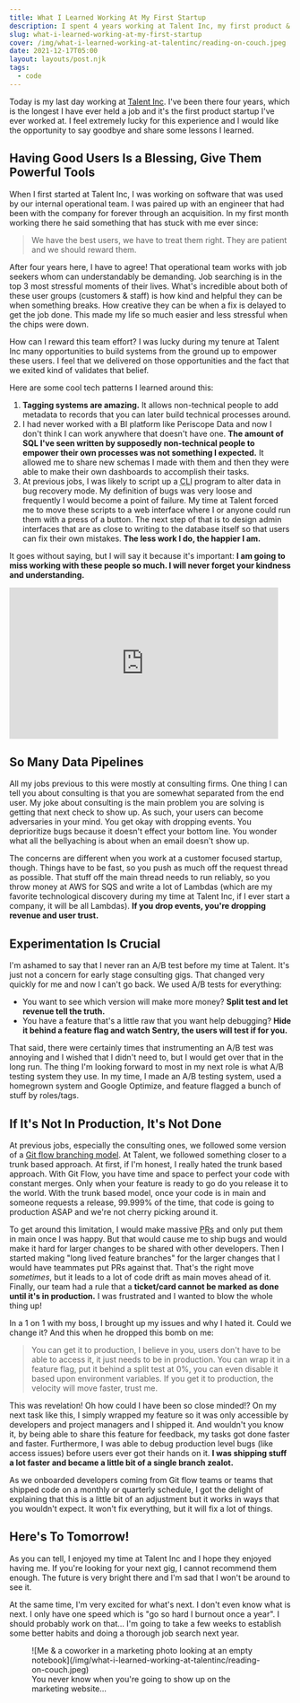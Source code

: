 ```yaml
---
title: What I Learned Working At My First Startup
description: I spent 4 years working at Talent Inc, my first product & customer focused startup, and I learned so much.
slug: what-i-learned-working-at-my-first-startup
cover: /img/what-i-learned-working-at-talentinc/reading-on-couch.jpeg
date: 2021-12-17T05:00
layout: layouts/post.njk
tags:
  - code
---
```


Today is my last day working at [Talent Inc](https://talentinc.com/). I've been there four years, which is the longest
I have ever held a job and it's the first product startup I've ever worked at. I feel extremely lucky for this
experience and I would like the opportunity to say goodbye and share some lessons I learned.

## Having Good Users Is a Blessing, Give Them Powerful Tools

When I first started at Talent Inc, I was working on software that was used by our internal operational team. I was
paired up with an engineer that had been with the company for forever through an acquisition. In my first month working
there he said something that has stuck with me ever since:

> We have the best users, we have to treat them right. They are patient and we should reward them.

After four years here, I have to agree! That operational team works with job seekers whom can understandably be
demanding. Job searching is in the top 3 most stressful moments of their lives. What's incredible about both of these
user groups (customers & staff) is how kind and helpful they can be when something breaks. How creative they can be when
a fix is delayed to get the job done. This made my life so much easier and less stressful when the chips were down.

How can I reward this team effort? I was lucky during my tenure at Talent Inc many opportunities to build systems from
the ground up to empower these users. I feel that we delivered on those opportunities and the fact that we exited kind
of validates that belief.

<!-- excerpt -->

Here are some cool tech patterns I learned around this:

1. **Tagging systems are amazing.** It allows non-technical people to add metadata to records that you can later build
   technical processes around.
2. I had never worked with a BI platform like Periscope Data and now I don't think I can work anywhere that doesn't have
   one. **The amount of SQL I've seen written by supposedly non-technical people to empower their own processes was not
   something I expected.** It allowed me to share new schemas I made with them and then they were able to make their own
   dashboards to accomplish their tasks.
3. At previous jobs, I was likely to script up a <abbr title="Command Line Interface">CLI</abbr> program to alter data
   in bug recovery mode. My definition of bugs was very loose and frequently I would become a point of failure. My time
   at Talent forced me to move these scripts to a web interface where I or anyone could run them with a press of
   a button. The next step of that is to design admin interfaces that are as close to writing to the database itself so
   that users can fix their own mistakes. **The less work I do, the happier I am.**

It goes without saying, but I will say it because it's important: **I am going to miss working with these people so
much. I will never forget your kindness and understanding.**

<iframe src="https://giphy.com/embed/ALQnCUBuggPxS" width="480" height="270" frameBorder="0" className="giphy-embed center" allowFullScreen></iframe>

## So Many Data Pipelines

All my jobs previous to this were mostly at consulting firms. One thing I can tell you about consulting is that you are
somewhat separated from the end user. My joke about consulting is the main problem you are solving is getting that
next check to show up. As such, your users can become adversaries in your mind. You get okay with dropping events. You
deprioritize bugs because it doesn't effect your bottom line. You wonder what all the bellyaching is about when an email
doesn't show up.

The concerns are different when you work at a customer focused startup, though. Things have to be fast, so you push as
much off the request thread as possible. That stuff off the main thread needs to run reliably, so you throw money at AWS
for SQS and write a lot of Lambdas (which are my favorite technological discovery during my time at Talent Inc, if
I ever start a company, it will be all Lambdas). **If you drop events, you're dropping revenue and user trust.**

## Experimentation Is Crucial

I'm ashamed to say that I never ran an A/B test before my time at Talent. It's just not a concern for early stage
consulting gigs. That changed very quickly for me and now I can't go back. We used A/B tests for everything:

* You want to see which version will make more money? **Split test and let revenue tell the truth.**
* You have a feature that's a little raw that you want help debugging? **Hide it behind a feature flag and watch Sentry,
  the users will test if for you.**

That said, there were certainly times that instrumenting an A/B test was annoying and I wished that I didn't need to,
but I would get over that in the long run. The thing I'm looking forward to most in my next role is what A/B testing
system they use. In my time, I made an A/B testing system, used a homegrown system and Google Optimize, and feature
flagged a bunch of stuff by roles/tags.

## If It's Not In Production, It's Not Done

At previous jobs, especially the consulting ones, we followed some version of a [Git flow branching model](https://datasift.github.io/gitflow/IntroducingGitFlow.html).
At Talent, we followed something closer to a trunk based approach. At first, if I'm honest, I really hated the trunk
based approach. With Git Flow, you have time and space to perfect your code with constant merges. Only when your feature
is ready to go do you release it to the world. With the trunk based model, once your code is in main and someone
requests a release, 99.999% of the time, that code is going to production ASAP and we're not cherry picking around it.

To get around this limitation, I would make massive <abbr title="Pull Requests">PRs</abbr> and only put them in main
once I was happy. But that would cause me to ship bugs and would make it hard for larger changes to be shared with other
developers. Then I started making "long lived feature branches" for the larger changes that I would have teammates put
PRs against that. That's the right move _sometimes_, but it leads to a lot of code drift as main moves ahead of it.
Finally, our team had a rule that a **ticket/card cannot be marked as done until it's in production.** I was frustrated
and I wanted to blow the whole thing up!

In a 1 on 1 with my boss, I brought up my issues and why I hated it. Could we change it? And this when he dropped this
bomb on me:

> You can get it to production, I believe in you, users don't have to be able to access it, it just needs to be in
> production. You can wrap it in a feature flag, put it behind a split test at 0%, you can even disable it based upon
> environment variables. If you get it to production, the velocity will move faster, trust me.

This was revelation! Oh how could I have been so close minded!? On my next task like this, I simply wrapped my feature
so it was only accessible by developers and project managers and I shipped it. And wouldn't you know it, by being able
to share this feature for feedback, my tasks got done faster and faster. Furthermore, I was able to debug production
level bugs (like access issues) before users ever got their hands on it. **I was shipping stuff a lot faster and became
a little bit of a single branch zealot.**

As we onboarded developers coming from Git flow teams or teams that shipped code on a monthly or quarterly schedule,
I got the delight of explaining that this is a little bit of an adjustment but it works in ways that you wouldn't
expect. It won't fix everything, but it will fix a lot of things.

## Here's To Tomorrow!

As you can tell, I enjoyed my time at Talent Inc and I hope they enjoyed having me. If you're looking for your next gig,
I cannot recommend them enough. The future is very bright there and I'm sad that I won't be around to see it.

At the same time, I'm very excited for what's next. I don't even know what is next. I only have one speed which is "go
so hard I burnout once a year". I should probably work on that… I'm going to take a few weeks to establish some better
habits and doing a thorough job search next year.

<figure>
  ![Me & a coworker in a marketing photo looking at an empty notebook](/img/what-i-learned-working-at-talentinc/reading-on-couch.jpeg)
  <figcaption>You never know when you're going to show up on the marketing website…</figcaption>
</figure>

